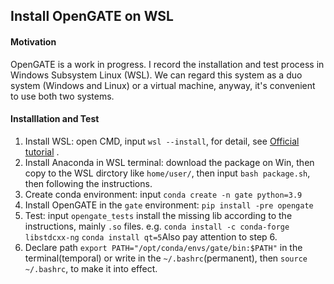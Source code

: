 ## Install OpenGATE on WSL


#### Motivation
OpenGATE is a work in progress. I record the installation and test process in Windows Subsystem Linux (WSL). We can regard this system as a duo system (Windows and Linux) or a virtual machine, anyway, it's convenient to use both two systems.

#### Installlation and Test

1. Install WSL: open CMD, input `wsl --install`, for detail, see [Official tutorial](https://learn.microsoft.com/en-us/windows/wsl/install#Overview) .
2. Install Anaconda in WSL terminal: download the package on Win, then copy to the WSL dirctory like `home/user/`, then input `bash package.sh`, then following the instructions.
3. Create conda environment: input  `conda create -n gate python=3.9`
4. Install OpenGATE in the `gate` environment: `pip install -pre opengate`
5. Test: input `opengate_tests` install the missing lib according to the instructions, mainly `.so` files. e.g. `conda install -c conda-forge libstdcxx-ng` `conda install qt=5`Also pay attention to step 6.
6. Declare path `export PATH="/opt/conda/envs/gate/bin:$PATH"` in the terminal(temporal) or write in the `~/.bashrc`(permanent), then `source ~/.bashrc`, to make it into effect.
